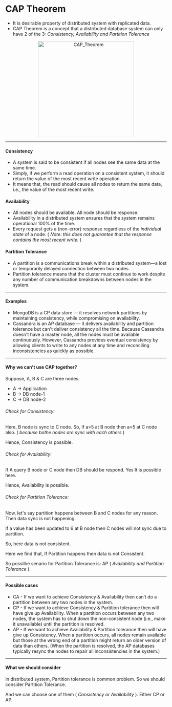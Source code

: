 # CAP Theorem

- It is desirable property of distributed system with replicated data.
- CAP Theorem is a concept that a distributed database system can only have 2 of the 3: _Consistency, Availability and Partition Tolerance_

<p align="center"><img src="https://github.com/lokesh-go/notes/assets/31778886/9db3f7c5-0fd6-4036-a94c-46624f777115" alt="CAP_Theorem" width="300px"/></p>


---


#### Consistency

- A system is said to be consistent if all nodes see the same data at the same time.
- Simply, if we perform a read operation on a consistent system, it should return the value of the most recent write operation.
- It means that, the read should cause all nodes to return the same data, i.e., the value of the most recent write.


#### Availability

- All nodes should be available. All node should be response.
- Availability in a distributed system ensures that the system remains operational 100% of the time.
- Every request gets a (non-error) response regardless of the _individual state_ of a node. ( _Note: this does not guarantee that the response contains the most recent write._ )


#### Partition Tolerance

- A partition is a communications break within a distributed system—a lost or temporarily delayed connection between two nodes.
- Partition tolerance means that the cluster must continue to work despite any number of communication breakdowns between nodes in the system.


---

#### Examples

- MongoDB is a CP data store — it resolves network partitions by maintaining consistency, while compromising on availability.
- Cassandra is an AP database — it delivers availability and partition tolerance but can't deliver consistency all the time. Because Cassandra doesn't have a master node, all the nodes must be available continuously. However, Cassandra provides eventual consistency by allowing clients to write to any nodes at any time and reconciling inconsistencies as quickly as possible.


---

#### Why we can't use CAP together?

Suppose, A, B & C are three nodes.
- A -> Application
- B -> DB node-1
- C -> DB node-2

###### Check for Consistency:

Here, B node is sync to C node.
So, If a=5 at B node then a=5 at C node also. ( _because bothe nodes are sync with each others_ )

Hence, Consistency is possible.

###### Check for Availability:

If A query B node or C node then DB should be respond. Yes It is possible here.

Hence, Availability is possible.


###### Check for Partition Tolerance:

Now, let's say partition happens between B and C nodes for any reason. Then data sync is not happening.

If a value has been updated to 6 at B node then C nodes will not sync due to partition.

So, here data is not consistent. 

Here we find that, If Partition happens then data is not Consistent.

So possilbe senario for Partition Tolerance is:  AP ( _Availability and Partition Tolerance_ ).


---

#### Possible cases

- CA - If we want to achieve Consistency & Availability then can’t do a partition between any two nodes in the system.
- CP - If we want to achieve Consistency & Partition tolerance then will have give up Availability. When a partition occurs between any two nodes, the system has to shut down the non-consistent node (i.e., make it unavailable) until the partition is resolved.
- AP - If we want to achieve Availability & Partition tolerance then will have give up Consistency. When a partition occurs, all nodes remain available but those at the wrong end of a partition might return an older version of data than others. (When the partition is resolved, the AP databases typically resync the nodes to repair all inconsistencies in the system.)


---

#### What we should consider

In distributed system, Partition tolerance is common problem.
So we should consider Partition Tolerance.

And we can choose one of them ( _Consistency or Availability_ ). Either CP or AP.
